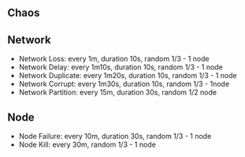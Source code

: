 ## Chaos

## Network

- Network Loss: every 1m, duration 10s, random 1/3 - 1 node
- Network Delay: every 1m10s, duration 10s, random 1/3 - 1 node
- Network Duplicate: every 1m20s, duration 10s, random 1/3 - 1 node
- Network Corrupt: every 1m30s, duration 10s, random 1/3 - 1node
- Network Partition: every 15m, duration 30s, random 1/2 node

## Node

- Node Failure: every 10m, duration 30s, random 1/3 - 1 node
- Node Kill: every 30m, random 1/3 - 1 node
